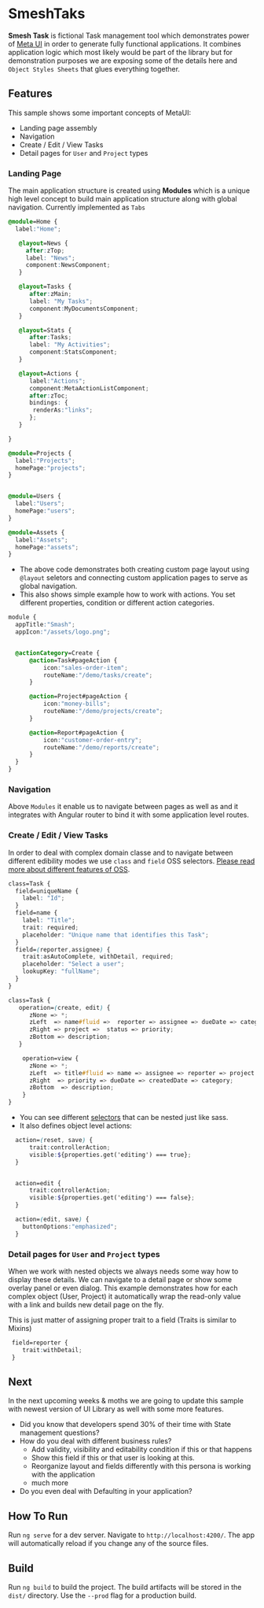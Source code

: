 # SmeshTaks

**Smesh Task** is fictional Task management tool which demonstrates power of 
[Meta UI](https://docs.metaui.io/fundamentals/rules) in order to generate fully functional applications. It combines application 
logic which most likely would be part of the library but for demonstration purposes we are exposing some of the details here
 and `Object Styles Sheets` that glues everything together.
  

## Features

This sample shows some important concepts of MetaUI:
* Landing page assembly 
* Navigation
* Create / Edit / View Tasks
* Detail pages for `User` and `Project` types



### Landing Page

The main application structure is created using **Modules** which is a unique high level concept 
to build main application structure along with global navigation. Currently implemented as `Tabs`

```scss
@module=Home {
  label:"Home";

   @layout=News {
     after:zTop;
     label: "News";
     component:NewsComponent;
   }

   @layout=Tasks {
      after:zMain;
      label: "My Tasks";
      component:MyDocumentsComponent;
   }

   @layout=Stats {
      after:Tasks;
      label: "My Activities";
      component:StatsComponent;
   }

   @layout=Actions {
      label:"Actions";
      component:MetaActionListComponent;
      after:zToc;
      bindings: {
       renderAs:"links";
      };
   }

}

@module=Projects {
  label:"Projects";
  homePage:"projects";
}


@module=Users {
  label:"Users";
  homePage:"users";
}

@module=Assets {
  label:"Assets";
  homePage:"assets";
}
```

* The above code demonstrates both creating custom page layout using `@layout` seletors and connecting 
custom application pages to serve as global navigation.
* This also shows simple example how to work with actions. You set different properties, condition or different 
action categories.  

```scss
module {
  appTitle:"Smash";
  appIcon:"/assets/logo.png";


  @actionCategory=Create {
      @action=Task#pageAction {
          icon:"sales-order-item";
          routeName:"/demo/tasks/create";
      }

      @action=Project#pageAction {
          icon:"money-bills";
          routeName:"/demo/projects/create";
      }

      @action=Report#pageAction {
          icon:"customer-order-entry";
          routeName:"/demo/reports/create";
      }
  }
}
```

### Navigation

Above `Modules` it enable us to navigate between pages as well as and it integrates with Angular 
router to bind it with some application level routes. 

### Create / Edit / View Tasks

In order to deal with complex domain classe and to navigate between different edibility modes we use `class` and `field` OSS selectors.  [Please read more about different features of OSS](https://docs.metaui.io).

```scss
class=Task {
  field=uniqueName {
    label: "Id";
  }
  field=name {
    label: "Title";
    trait: required;
    placeholder: "Unique name that identifies this Task";
  }
  field=(reporter,assignee) {
    trait:asAutoComplete, withDetail, required;
    placeholder: "Select a user";
    lookupKey: "fullName";
  }
}

class=Task {
   operation=(create, edit) {
      zNone => *;
      zLeft  => name#fluid =>  reporter => assignee => dueDate => category;
      zRight => project =>  status => priority;
      zBottom => description;
   }

    operation=view {
      zNone => *;
      zLeft  => title#fluid => name => assignee => reporter => project => status;
      zRight  => priority => dueDate => createdDate => category;
      zBottom  => description;
    }
}
```  
* You can see different  [selectors](https://docs.metaui.io/understand-your-rules)  that can be nested just like sass.
* It also defines object level actions:
```scss
  action=(reset, save) {
      trait:controllerAction;
      visible:${properties.get('editing') === true};
  }


  action=edit {
      trait:controllerAction;
      visible:${properties.get('editing') === false};
  }

  action=(edit, save) {
    buttonOptions:"emphasized";
  }
```
### Detail pages  for `User` and `Project` types

When we work with nested objects we always needs some way how to display these details. We can navigate to a 
detail page or show some overlay panel or even dialog. This example demonstrates how for each complex object (User, Project)
it automatically wrap the read-only value with a link and builds new detail page on the fly. 

This is just matter of assigning proper trait to a field (Traits is similar to Mixins)
```scss
 field=reporter {
    trait:withDetail;    
 }
```


## Next
In the next upcoming weeks & moths we are going to update this sample with newest version of UI Library as well with some more features. 

* Did you know that developers spend 30% of their time with State management questions?   
* How do you deal with different business rules? 
    * Add validity, visibility and editability condition if this or that happens
    * Show this field if this or that user is looking at this.
    * Reorganize layout and fields differently with this persona is working with the application
    * much more
* Do you even deal with Defaulting in your application?  



## How To Run

Run `ng serve` for a dev server. Navigate to `http://localhost:4200/`. The app will automatically reload if you change any of the source files.


## Build

Run `ng build` to build the project. The build artifacts will be stored in the `dist/` directory. Use the `--prod` flag for a production build.

